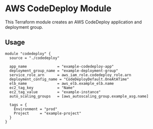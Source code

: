 # AWS CodeDeploy Module

This Terraform module creates an AWS CodeDeploy application and deployment group.

## Usage

```hcl
module "codedeploy" {
  source = "./codedeploy"

  app_name              = "example-codedeploy-app"
  deployment_group_name = "example-deployment-group"
  service_role_arn      = aws_iam_role.codedeploy_role.arn
  deployment_config_name = "CodeDeployDefault.OneAtATime"
  elb_name              = aws_elb.example_elb.name
  ec2_tag_key           = "Name"
  ec2_tag_value         = "example-instance"
  auto_scaling_groups   = [aws_autoscaling_group.example_asg.name]

  tags = {
    Environment = "prod"
    Project     = "example-project"
  }
}
